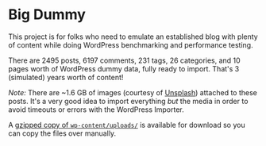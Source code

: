 # Big Dummy

This project is for folks who need to emulate an established blog with plenty of content while doing WordPress benchmarking and performance testing.

There are 2495 posts, 6197 comments, 231 tags, 26 categories, and 10 pages worth of WordPress dummy data, fully ready to import. That's 3 (simulated) years worth of content!

*Note:* There are ~1.6 GB of images (courtesy of [Unsplash](https://unsplash.com)) attached to these posts. It's a very good idea to import everything _but_ the media in order to avoid timeouts or errors with the WordPress Importer.

A [gzipped copy of `wp-content/uploads/`](https://dummy.pressops.co/get/dummy.uploads.tar.gz) is available for download so you can copy the files over manually.
